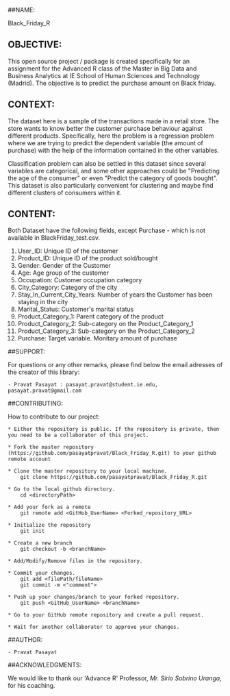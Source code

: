 ##NAME:

Black_Friday_R


## OBJECTIVE:

This open source project / package is created specifically for an assignment for the Advanced R class of the Master in Big Data and Business Analytics at IE School of Human Sciences and Technology (Madrid). The objective is to predict the purchase amount on Black friday.

## CONTEXT:

The dataset here is a sample of the transactions made in a retail store. The store wants to know better the customer purchase behaviour against different products. Specifically, here the problem is a regression problem where we are trying to predict the dependent variable (the amount of purchase) with the help of the information contained in the other variables.

Classification problem can also be settled in this dataset since several variables are categorical, and some other approaches could be "Predicting the age of the consumer" or even "Predict the category of goods bought". This dataset is also particularly convenient for clustering and maybe find different clusters of consumers within it.

## CONTENT:

Both Dataset have the following fields, except Purchase - which is not available in BlackFriday_test.csv.

1. User_ID: Unique ID of the customer
2. Product_ID: Unique ID of the product sold/bought
3. Gender: Gender of the Customer
4. Age: Age group of the customer
5. Occupation: Customer occupation category
6. City_Category: Category of the city
7. Stay_In_Current_City_Years: Number of years the Customer has been staying in the city
8. Marital_Status: Customer's marital status
9. Product_Category_1: Parent category of the product
10. Product_Category_2: Sub-category on the Product_Category_1
11. Product_Category_3: Sub-category on the Product_Category_2
12. Purchase: Target variable. Monitary amount of purchase

##SUPPORT:

For questions or any other remarks, please find below the email adresses of the creator of this library:

	- Pravat Pasayat : pasayat.pravat@student.ie.edu, pasayat.pravat@gmail.com


##CONTRIBUTING:

How to contribute to our project: 

	* Either the repository is public. If the repository is private, then you need to be a collaborator of this project.
	
	* Fork the master repository (https://github.com/pasayatpravat/Black_Friday_R.git) to your github remote account
 
	* Clone the master repository to your local machine.
		git clone https://github.com/pasayatpravat/Black_Friday_R.git
	
	* Go to the local github directory.
		cd <directoryPath>
		
	* Add your fork as a remote
		git remote add <GitHub_UserName> <Forked_repository_URL>
		
	* Initialize the repository
		git init
		
	* Create a new branch 
		git checkout -b <branchName>
		
	* Add/Modify/Remove files in the repository.
	
	* Commit your changes.
		git add <filePath/fileName>
		git commit -m <"comment">
		
	* Push up your changes/branch to your forked repository. 
		git push <GitHub_UserName> <branchName>
		
	* Go to your GitHub remote repository and create a pull request.
	
	* Wait for another collaborator to approve your changes.


##AUTHOR:

	- Pravat Pasayat
	

##ACKNOWLEDGMENTS:

We would like to thank our 'Advance R' Professor, *Mr. Sirio Sobrino Uranga*, for his coaching.

